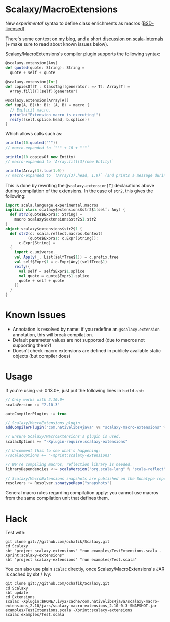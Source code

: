 # Scalaxy/MacroExtensions

New *experimental* syntax to define class enrichments as macros ([BSD-licensed](https://github.com/ochafik/Scalaxy/blob/master/LICENSE)).

There's some context [on my blog](http://ochafik.com/blog/?p=872), and a short [discussion on scala-internals](https://groups.google.com/d/topic/scala-internals/vzfgUskaJ_w/discussion) (+ make sure to read about known issues below).

Scalaxy/MacroExtensions's compiler plugin supports the following syntax:
```scala
@scalaxy.extension[Any] 
def quoted(quote: String): String = 
  quote + self + quote
  
@scalaxy.extension[Int] 
def copiesOf[T : ClassTag](generator: => T): Array[T] = 
  Array.fill[T](self)(generator)

@scalaxy.extension[Array[A]] 
def tup[A, B](b: B): (A, B) = macro { 
  // Explicit macro.
  println("Extension macro is executing!")
  reify((self.splice.head, b.splice))
}
```
Which allows calls such as:
```scala
println(10.quoted("'"))
// macro-expanded to `"'" + 10 + "'"`

println(10 copiesOf new Entity)
// macro-expanded to `Array.fill(3)(new Entity)`

println(Array(3).tup(1.0)) 
// macro-expanded to `(Array(3).head, 1.0)` (and prints a message during compilation)
```
This is done by rewriting the `@scalaxy.extension[T]` declarations above during compilation of the extensions.
In the case of `str2`, this gives the following:
```scala
import scala.language.experimental.macros
implicit class scalaxy$extensions$str2$1(self: Any) {
  def str2(quote$Expr$1: String) = 
    macro scalaxy$extensions$str2$1.str2
}
object scalaxy$extensions$str2$1 {
  def str2(c: scala.reflect.macros.Context)
          (quote$Expr$1: c.Expr[String]): 
      c.Expr[String] = 
  {
    import c.universe._
    val Apply(_, List(selfTree$1)) = c.prefix.tree
    val self$Expr$1 = c.Expr[Any](selfTree$1)
    reify({
      val self = self$Expr$1.splice
      val quote = quote$Expr$1.splice
      quote + self + quote
    })
  }
}
```

# Known Issues

- Annotation is resolved by name: if you redefine an `@scalaxy.extension` annotation, this will break compilation.
- Default parameter values are not supported (due to macros not supporting them?)
- Doesn't check macro extensions are defined in publicly available static objects (but compiler does)

# Usage

If you're using `sbt` 0.13.0+, just put the following lines in `build.sbt`:
```scala
// Only works with 2.10.0+
scalaVersion := "2.10.3"

autoCompilerPlugins := true

// Scalaxy/MacroExtensions plugin
addCompilerPlugin("com.nativelibs4java" %% "scalaxy-macro-extensions" % "0.3-SNAPSHOT")

// Ensure Scalaxy/MacroExtensions's plugin is used.
scalacOptions += "-Xplugin-require:scalaxy-extensions"

// Uncomment this to see what's happening:
//scalacOptions += "-Xprint:scalaxy-extensions"

// We're compiling macros, reflection library is needed.
libraryDependencies <+= scalaVersion("org.scala-lang" % "scala-reflect" %)

// Scalaxy/MacroExtensions snapshots are published on the Sonatype repository.
resolvers += Resolver.sonatypeRepo("snapshots")
```

General macro rules regarding compilation apply: you cannot use macros from the same compilation unit that defines them.

# Hack

Test with:
```
git clone git://github.com/ochafik/Scalaxy.git
cd Scalaxy
sbt "project scalaxy-extensions" "run examples/TestExtensions.scala -Xprint:scalaxy-extensions"
sbt "project scalaxy-extensions" "run examples/Test.scala"
```

You can also use plain `scalac` directly, once Scalaxy/MacroExtensions's JAR is cached by sbt / Ivy:
```
git clone git://github.com/ochafik/Scalaxy.git
cd Scalaxy
sbt update
cd Extensions
scalac -Xplugin:$HOME/.ivy2/cache/com.nativelibs4java/scalaxy-macro-extensions_2.10/jars/scalaxy-macro-extensions_2.10-0.3-SNAPSHOT.jar examples/TestExtensions.scala -Xprint:scalaxy-extensions
scalac examples/Test.scala
```

